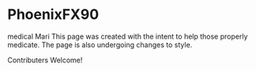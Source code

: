 # PhoenixFX90
medical Mari
This page was created with the intent to help those properly medicate.
The page is also undergoing changes to style. 

Contributers Welcome!
